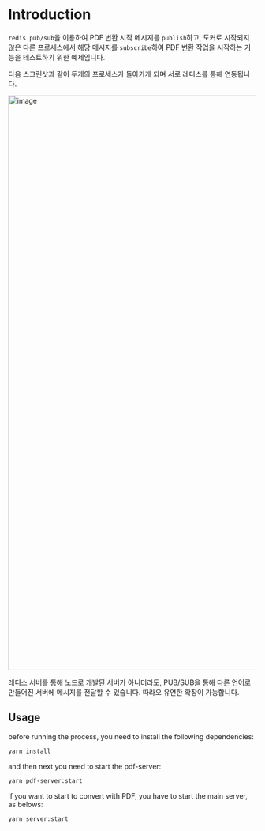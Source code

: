 # Introduction

`redis pub/sub`을 이용하여 PDF 변환 시작 메시지를 `publish`하고, 도커로 시작되지 않은 다른 프로세스에서 해당 메시지를 `subscribe`하여 PDF 변환 작업을 시작하는 기능을 테스트하기 위한 예제입니다.

다음 스크린샷과 같이 두개의 프로세스가 돌아가게 되며 서로 레디스를 통해 연동됩니다.

<img width="1163" alt="image" src="https://user-images.githubusercontent.com/13586185/179343138-b16aaccc-434c-4262-ba05-78b9cad9817b.png">

레디스 서버를 통해 노드로 개발된 서버가 아니더라도, PUB/SUB을 통해 다른 언어로 만들어진 서버에 메시지를 전달할 수 있습니다. 따라오 유연한 확장이 가능합니다.

## Usage

before running the process, you need to install the following dependencies:

```bash
yarn install
```

and then next you need to start the pdf-server:

```bash
yarn pdf-server:start
```

if you want to start to convert with PDF, you have to start the main server, as belows:

```bash
yarn server:start
```
